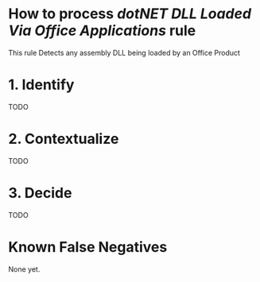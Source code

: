 # How to process *dotNET DLL Loaded Via Office Applications* rule
This rule Detects any assembly DLL being loaded by an Office Product

# 1. Identify
TODO

# 2. Contextualize
TODO

# 3. Decide
TODO

# Known False Negatives
None yet.
